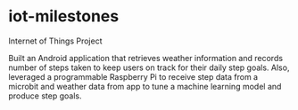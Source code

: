 # iot-milestones
Internet of Things Project


Built an Android application that retrieves weather information and records number of steps
taken to keep users on track for their daily step goals. Also, leveraged a programmable Raspberry Pi to receive step data from a microbit
and weather data from app to tune a machine learning model and produce step goals.
